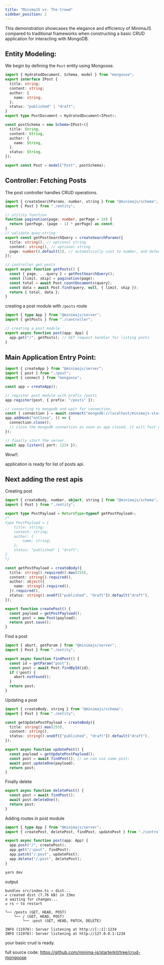 ```yaml
---
title: "MinimaJS vs. The Crowd"
sidebar_position: 2
---
```


This demonstration showcases the elegance and efficiency of MinimaJS compared to traditional frameworks when constructing a basic CRUD application for interacting with MongoDB.

## Entity Modeling:

We begin by defining the `Post` entity using Mongoose.

```ts title="src/post/entity.ts"
import { HydratedDocument, Schema, model } from "mongoose";
export interface IPost {
  title: string;
  content: string;
  author: {
    name: string;
  };
  status: "published" | "draft";
}
export type PostDocument = HydratedDocument<IPost>;

const postSchema = new Schema<IPost>({
  title: String,
  content: String,
  author: {
    name: String,
  },
  status: String,
});

export const Post = model("Post", postSchema);
```

## Controller: Fetching Posts

The post controller handles CRUD operations.

```ts title="src/post/controller.ts"
import { createSearchParams, number, string } from "@minimajs/schema";
import { Post } from "./entity";

// utility function
function pagination(page: number, perPage = 10) {
  return [perPage, (page - 1) * perPage] as const;
}
// validate quey string
export const getPostSearchQuery = createSearchParams({
  title: string(), // optional string
  content: string(), // optional string
  page: number().default(1), // automatically cast to number, and default value 1
});

// controller get posts
export async function getPosts() {
  const { page, ...query } = getPostSearchQuery();
  const [limit, skip] = pagination(page);
  const total = await Post.countDocuments(query);
  const data = await Post.find(query, null, { limit, skip });
  return { total, data };
}
```

creating a post module with `/posts` route

```ts title="src/post/index.ts"
import { type App } from "@minimajs/server";
import { getPosts } from "./controller";

// creating a post module
export async function post(app: App) {
  app.get("/", getPosts); // GET request handler for listing posts
}
```

## Main Application Entry Point:

```ts title="src/index.ts"
import { createApp } from "@minimajs/server";
import { post } from "./post";
import { connect } from "mongoose";

const app = createApp();

// register post module with prefix /posts
app.register(post, { prefix: "/posts" });

// connecting to mongodb and wait for connection.
const { connection } = await connect("mongodb://localhost/minimajs-starter-kit");
app.addHook("onClose", () => {
  connection.close();
  // close the mongodb connection as soon as app closed, it will fast development speed.
});

// finally start the server.
await app.listen({ port: 1234 });
```

Wow!!.

application is ready for list of posts api.

## Next adding the rest apis

Creating post

```ts title="src/post/controller.ts"
import { createBody, number, object, string } from "@minimajs/schema";
import { Post } from "./entity";

export type PostPayload = ReturnType<typeof getPostPayload>;
/*
type PostPayload = {
    title: string;
    content: string;
    author: {
        name: string;
    };
    status: "published" | "draft";
}
*/

const getPostPayload = createBody({
  title: string().required().max(255),
  content: string().required(),
  author: object({
    name: string().required(),
  }).required(),
  status: string().oneOf(["published", "draft"]).default("draft"),
});

export function createPost() {
  const payload = getPostPayload();
  const post = new Post(payload);
  return post.save();
}
```

Find a post

```ts title="src/post/controller.ts"
import { abort, getParam } from "@minimajs/server";
import { Post } from "./entity";

export async function findPost() {
  const id = getParam("post");
  const post = await Post.findById(id);
  if (!post) {
    abort.notFound();
  }
  return post;
}
```

Updating a post

```ts title="src/post/controller.ts"
import { createBody, string } from "@minimajs/schema";
import { Post } from "./entity";

const getUpdatePostPayload = createBody({
  title: string().max(255),
  content: string(),
  status: string().oneOf(["published", "draft"]).default("draft"),
});

export async function updatePost() {
  const payload = getUpdatePostPayload();
  const post = await findPost(); // we can use same post;
  await post.updateOne(payload);
  return post;
}
```

Finally delete

```ts title="src/post/controller.ts"
export async function deletePost() {
  const post = await findPost();
  await post.deleteOne();
  return post;
}
```

Adding routes in post module

```ts title="src/post/index.ts"
import { type App } from "@minimajs/server";
import { createPost, deletePost, findPost, updatePost } from "./controller";

export async function post(app: App) {
  app.post("/", createPost);
  app.get("/:post", findPost);
  app.patch("/:post", updatePost);
  app.delete("/:post", deletePost);
}
```

```bash
yarn dev
```

output

```
bundles src/index.ts → dist...
✔ created dist (7.76 kB) in 23ms
⧖ waiting for changes...
↺ rs ⏎ to restart

└── /posts (GET, HEAD, POST)
    └── / (GET, HEAD, POST)
        └── :post (GET, HEAD, PATCH, DELETE)

INFO (11978): Server listening at http://[::1]:1234
INFO (11978): Server listening at http://127.0.0.1:1234
```

your basic crud is ready.

full source code:
https://github.com/minima-js/starterkit/tree/crud-mongoose
